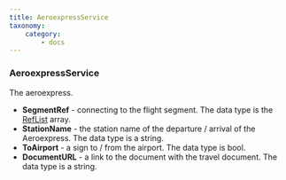 ```yaml
---
title: AeroexpressService
taxonomy:
    category:
        - docs
---
```


### AeroexpressService

The aeroexpress.

-   **SegmentRef** - connecting to the flight segment. The data type is the [RefList](/avia/common/reflist) array.
-   **StationName** - the station name of the departure / arrival of the Aeroexpress. The data type is a string.
-   **ToAirport** - a sign to / from the airport. The data type is bool.
-   **DocumentURL** - a link to the document with the travel document. The data type is a string.